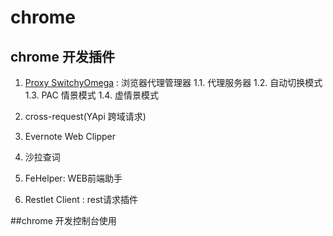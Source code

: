 # chrome
## chrome 开发插件
1. [Proxy SwitchyOmega](https://tmr.js.org/p/73acc153/)  : 浏览器代理管理器 
    1.1. 代理服务器
    1.2. 自动切换模式
    1.3. PAC 情景模式
    1.4. 虚情景模式

2. cross-request(YApi 跨域请求)

3. Evernote Web Clipper

4. 沙拉查词

5. FeHelper: WEB前端助手

6. Restlet Client : rest请求插件

##chrome 开发控制台使用


